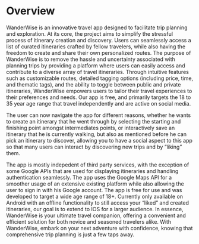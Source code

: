 # Overview

WanderWise is an innovative travel app designed to facilitate trip planning and 
exploration. At its core, the project aims to simplify the stressful process of 
itinerary creation and discovery. Users can seamlessly access a list of curated 
itineraries crafted by fellow travelers, while also having the freedom to create 
and share their own personalized routes.
The purpose of WanderWise is to remove the hassle and uncertainty associated 
with planning trips by providing a platform where users can easily access and 
contribute to a diverse array of travel itineraries. Through intuitive 
features such as customizable routes, detailed tagging options (including price, 
time, and thematic tags), and the ability to toggle between public and private 
itineraries, WanderWise empowers users to tailor their travel experiences to 
their preferences and needs. 
Our app is free, and primarily targets the 18 to 35 
year age range that travel independently and are active on social media.


The user can now navigate the app for different 
reasons, whether he wants to create an itinerary that he went through by 
selecting the starting and finishing point amongst intermediates points, or 
interactively save an itinerary that he is currently walking, but also as 
mentioned before he can pick an itinerary to discover, allowing you to have a 
social aspect to this app so that many users can interact by discovering new 
trips and by “liking” them. 

The app is mostly indepedent of third party services, with the exception of 
some Google APIs that are used for displaying itineraries and handling 
authentication seamlessly. 
The app uses the Google Maps API for a smoother usage of an extensive existing 
platform while also allowing the user to sign in with his Google account. The 
app is free for use and was developed to target a wide age range of 18+. 
Currently only available on Android with an offline functionality to still 
access your “liked” and created itineraries, our goal is to extend to IOS for a 
larger audience.
In essence, WanderWise is your ultimate travel companion, offering a convenient 
and efficient solution for both novice and seasoned travelers alike. With 
WanderWise, embark on your next adventure with confidence, knowing that 
comprehensive trip planning is just a few taps away.

